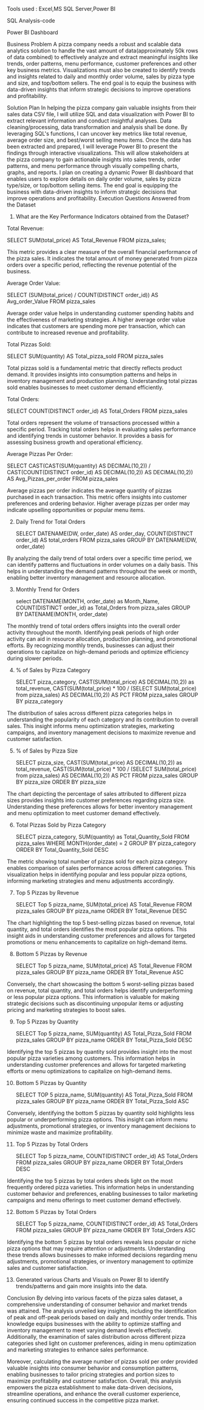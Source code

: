 Tools used : Excel,MS SQL Server,Power BI

SQL Analysis-code

Power BI Dashboard


Business Problem
A pizza company needs a robust and scalable data analytics solution to handle the vast amount of data(approximately 50k rows of data combined) to effectively analyze and extract meaningful insights like trends, order patterns, menu performance, customer preferences and other key business metrics. Visualizations must also be created to identify trends and insights related to daily and monthly order volume, sales by pizza type and size, and top/bottom sellers. The end goal is to equip the business with data-driven insights that inform strategic decisions to improve operations and profitability.

Solution Plan
In helping the pizza company gain valuable insights from their sales data CSV file, I will utilize SQL and data visualization with Power BI to extract relevant information and conduct insightful analyses. Data cleaning/processing, data transformation and analysis shall be done.
By leveraging SQL's functions, I can uncover key metrics like total revenue, average order size, and best/worst selling menu items.
Once the data has been extracted and prepared, I will leverage Power BI to present the findings through interactive visualizations. This will allow stakeholders at the pizza company to gain actionable insights into sales trends, order patterns, and menu performance through visually compelling charts, graphs, and reports.
I plan on creating a dynamic Power BI dashboard that enables users to explore details on daily order volume, sales by pizza type/size, or top/bottom selling items. The end goal is equipping the business with data-driven insights to inform strategic decisions that improve operations and profitability.
Execution
Questions Answered from the Dataset

1) What are the Key Performance Indicators obtained from the Dataset?

Total Revenue:

SELECT SUM(total_price) AS Total_Revenue FROM pizza_sales;


This metric provides a clear measure of the overall financial performance of the pizza sales. It indicates the total amount of money generated from pizza orders over a specific period, reflecting the revenue potential of the business.

Average Order Value:

  SELECT (SUM(total_price) / COUNT(DISTINCT order_id)) AS Avg_order_Value FROM pizza_sales


Average order value helps in understanding customer spending habits and the effectiveness of marketing strategies. A higher average order value indicates that customers are spending more per transaction, which can contribute to increased revenue and profitability.

Total Pizzas Sold:

  SELECT SUM(quantity) AS Total_pizza_sold FROM pizza_sales


Total pizzas sold is a fundamental metric that directly reflects product demand. It provides insights into consumption patterns and helps in inventory management and production planning. Understanding total pizzas sold enables businesses to meet customer demand efficiently.

Total Orders:

  SELECT COUNT(DISTINCT order_id) AS Total_Orders FROM pizza_sales


Total orders represent the volume of transactions processed within a specific period. Tracking total orders helps in evaluating sales performance and identifying trends in customer behavior. It provides a basis for assessing business growth and operational efficiency.

Average Pizzas Per Order:

  SELECT CAST(CAST(SUM(quantity) AS DECIMAL(10,2)) / 
  CAST(COUNT(DISTINCT order_id) AS DECIMAL(10,2)) AS DECIMAL(10,2))
  AS Avg_Pizzas_per_order
  FROM pizza_sales


Average pizzas per order indicates the average quantity of pizzas purchased in each transaction. This metric offers insights into customer preferences and ordering behavior. Higher average pizzas per order may indicate upselling opportunities or popular menu items.

2) Daily Trend for Total Orders

    SELECT DATENAME(DW, order_date) AS order_day, COUNT(DISTINCT order_id) AS total_orders 
    FROM pizza_sales
    GROUP BY DATENAME(DW, order_date)

By analyzing the daily trend of total orders over a specific time period, we can identify patterns and fluctuations in order volumes on a daily basis. This helps in understanding the demand patterns throughout the week or month, enabling better inventory management and resource allocation.

3) Monthly Trend for Orders

    select DATENAME(MONTH, order_date) as Month_Name, COUNT(DISTINCT order_id) as Total_Orders
    from pizza_sales
    GROUP BY DATENAME(MONTH, order_date)


The monthly trend of total orders offers insights into the overall order activity throughout the month. Identifying peak periods of high order activity can aid in resource allocation, production planning, and promotional efforts. By recognizing monthly trends, businesses can adjust their operations to capitalize on high-demand periods and optimize efficiency during slower periods.

4) % of Sales by Pizza Category

    SELECT pizza_category, CAST(SUM(total_price) AS DECIMAL(10,2)) as total_revenue,
    CAST(SUM(total_price) * 100 / (SELECT SUM(total_price) from pizza_sales) AS DECIMAL(10,2)) AS PCT
    FROM pizza_sales
    GROUP BY pizza_category


The distribution of sales across different pizza categories helps in understanding the popularity of each category and its contribution to overall sales. This insight informs menu optimization strategies, marketing campaigns, and inventory management decisions to maximize revenue and customer satisfaction.

5) % of Sales by Pizza Size

    SELECT pizza_size, CAST(SUM(total_price) AS DECIMAL(10,2)) as total_revenue,
    CAST(SUM(total_price) * 100 / (SELECT SUM(total_price) from pizza_sales) AS DECIMAL(10,2)) AS PCT
    FROM pizza_sales
    GROUP BY pizza_size
    ORDER BY pizza_size


The chart depicting the percentage of sales attributed to different pizza sizes provides insights into customer preferences regarding pizza size. Understanding these preferences allows for better inventory management and menu optimization to meet customer demand effectively.

6) Total Pizzas Sold by Pizza Category

    SELECT pizza_category, SUM(quantity) as Total_Quantity_Sold
    FROM pizza_sales
    WHERE MONTH(order_date) = 2
    GROUP BY pizza_category
    ORDER BY Total_Quantity_Sold DESC


The metric showing total number of pizzas sold for each pizza category enables comparison of sales performance across different categories. This visualization helps in identifying popular and less popular pizza options, informing marketing strategies and menu adjustments accordingly.

7) Top 5 Pizzas by Revenue

    SELECT Top 5 pizza_name, SUM(total_price) AS Total_Revenue
    FROM pizza_sales
    GROUP BY pizza_name
    ORDER BY Total_Revenue DESC


The chart highlighting the top 5 best-selling pizzas based on revenue, total quantity, and total orders identifies the most popular pizza options. This insight aids in understanding customer preferences and allows for targeted promotions or menu enhancements to capitalize on high-demand items.

8) Bottom 5 Pizzas by Revenue

    SELECT Top 5 pizza_name, SUM(total_price) AS Total_Revenue
    FROM pizza_sales
    GROUP BY pizza_name
    ORDER BY Total_Revenue ASC


Conversely, the chart showcasing the bottom 5 worst-selling pizzas based on revenue, total quantity, and total orders helps identify underperforming or less popular pizza options. This information is valuable for making strategic decisions such as discontinuing unpopular items or adjusting pricing and marketing strategies to boost sales.

9) Top 5 Pizzas by Quantity

    SELECT Top 5 pizza_name, SUM(quantity) AS Total_Pizza_Sold
    FROM pizza_sales
    GROUP BY pizza_name
    ORDER BY Total_Pizza_Sold DESC


Identifying the top 5 pizzas by quantity sold provides insight into the most popular pizza varieties among customers. This information helps in understanding customer preferences and allows for targeted marketing efforts or menu optimizations to capitalize on high-demand items.

10) Bottom 5 Pizzas by Quantity

    SELECT TOP 5 pizza_name, SUM(quantity) AS Total_Pizza_Sold
    FROM pizza_sales
    GROUP BY pizza_name
    ORDER BY Total_Pizza_Sold ASC


Conversely, identifying the bottom 5 pizzas by quantity sold highlights less popular or underperforming pizza options. This insight can inform menu adjustments, promotional strategies, or inventory management decisions to minimize waste and maximize profitability.

11) Top 5 Pizzas by Total Orders

    SELECT Top 5 pizza_name, COUNT(DISTINCT order_id) AS Total_Orders
    FROM pizza_sales
    GROUP BY pizza_name
    ORDER BY Total_Orders DESC


Identifying the top 5 pizzas by total orders sheds light on the most frequently ordered pizza varieties. This information helps in understanding customer behavior and preferences, enabling businesses to tailor marketing campaigns and menu offerings to meet customer demand effectively.

12) Bottom 5 Pizzas by Total Orders

    SELECT Top 5 pizza_name, COUNT(DISTINCT order_id) AS Total_Orders
    FROM pizza_sales
    GROUP BY pizza_name
    ORDER BY Total_Orders ASC


Identifying the bottom 5 pizzas by total orders reveals less popular or niche pizza options that may require attention or adjustments. Understanding these trends allows businesses to make informed decisions regarding menu adjustments, promotional strategies, or inventory management to optimize sales and customer satisfaction.

13) Generated various Charts and Visuals on Power BI to identify trends/patterns and gain more insights into the data.

Conclusion
By delving into various facets of the pizza sales dataset, a comprehensive understanding of consumer behavior and market trends was attained. The analysis unveiled key insights, including the identification of peak and off-peak periods based on daily and monthly order trends. This knowledge equips businesses with the ability to optimize staffing and inventory management to meet varying demand levels effectively. Additionally, the examination of sales distribution across different pizza categories shed light on customer preferences, aiding in menu optimization and marketing strategies to enhance sales performance.

Moreover, calculating the average number of pizzas sold per order provided valuable insights into consumer behavior and consumption patterns, enabling businesses to tailor pricing strategies and portion sizes to maximize profitability and customer satisfaction. Overall, this analysis empowers the pizza establishment to make data-driven decisions, streamline operations, and enhance the overall customer experience, ensuring continued success in the competitive pizza market.
